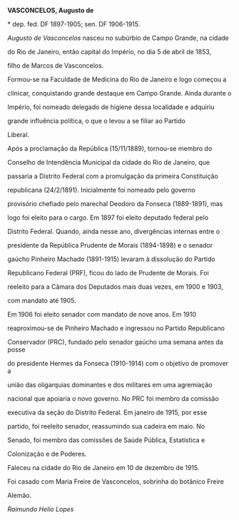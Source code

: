 **VASCONCELOS, Augusto de**



\* dep. fed. DF 1897-1905; sen. DF 1906-1915.



*Augusto de Vasconcelos* nasceu no subúrbio de Campo Grande, na cidade

do Rio de Janeiro, então capital do Império, no dia 5 de abril de 1853,

filho de Marcos de Vasconcelos.



Formou-se na Faculdade de Medicina do Rio de Janeiro e logo começou a

clinicar, conquistando grande destaque em Campo Grande. Ainda durante o

Império, foi nomeado delegado de higiene dessa localidade e adquiriu

grande influência política, o que o levou a se filiar ao Partido

Liberal.



Após a proclamação da República (15/11/1889), tornou-se membro do

Conselho de Intendência Municipal da cidade do Rio de Janeiro, que

passaria a Distrito Federal com a promulgação da primeira Constituição

republicana (24/2/1891). Inicialmente foi nomeado pelo governo

provisório chefiado pelo marechal Deodoro da Fonseca (1889-1891), mas

logo foi eleito para o cargo. Em 1897 foi eleito deputado federal pelo

Distrito Federal. Quando, ainda nesse ano, divergências internas entre o

presidente da República Prudente de Morais (1894-1898) e o senador

gaúcho Pinheiro Machado (1891-1915) levaram à dissolução do Partido

Republicano Federal (PRF), ficou do lado de Prudente de Morais. Foi

reeleito para a Câmara dos Deputados mais duas vezes, em 1900 e 1903,

com mandato até 1905.



Em 1906 foi eleito senador com mandato de nove anos. Em 1910

reaproximou-se de Pinheiro Machado e ingressou no Partido Republicano

Conservador (PRC), fundado pelo senador gaúcho uma semana antes da posse

do presidente Hermes da Fonseca (1910-1914) com o objetivo de promover a

união das oligarquias dominantes e dos militares em uma agremiação

nacional que apoiaria o novo governo. No PRC foi membro da comissão

executiva da seção do Distrito Federal. Em janeiro de 1915, por esse

partido, foi reeleito senador, reassumindo sua cadeira em maio. No

Senado, foi membro das comissões de Saúde Pública, Estatística e

Colonização e de Poderes.



Faleceu na cidade do Rio de Janeiro em 10 de dezembro de 1915.



Foi casado com Maria Freire de Vasconcelos, sobrinha do botânico Freire

Alemão.



*Raimundo Helio Lopes*



